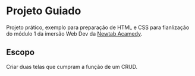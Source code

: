 # Projeto Guiado

Projeto prático, exemplo para preparação de HTML e CSS para fianlização do módulo 1 da imersão Web Dev da [Newtab Acamedy](https://www.newtab.academy/).


##  Escopo

Criar duas telas que cumpram a função de um CRUD.
